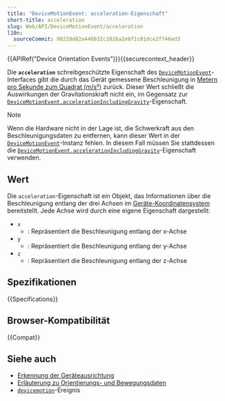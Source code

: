 ```yaml
---
title: "DeviceMotionEvent: acceleration-Eigenschaft"
short-title: acceleration
slug: Web/API/DeviceMotionEvent/acceleration
l10n:
  sourceCommit: 98228d82a440832c1028a2e0f1c01dce2ff46ed3
---
```


{{APIRef("Device Orientation Events")}}{{securecontext_header}}

Die **`acceleration`** schreibgeschützte Eigenschaft des [`DeviceMotionEvent`](/de/docs/Web/API/DeviceMotionEvent)-Interfaces gibt die durch das Gerät gemessene Beschleunigung in [Metern pro Sekunde zum Quadrat (m/s²)](https://en.wikipedia.org/wiki/Meter_per_second_squared) zurück. Dieser Wert schließt die Auswirkungen der Gravitationskraft nicht ein, im Gegensatz zur [`DeviceMotionEvent.accelerationIncludingGravity`](/de/docs/Web/API/DeviceMotionEvent/accelerationIncludingGravity)-Eigenschaft.

> [!NOTE]
> Wenn die Hardware nicht in der Lage ist, die Schwerkraft aus den Beschleunigungsdaten zu entfernen, kann dieser Wert in der [`DeviceMotionEvent`](/de/docs/Web/API/DeviceMotionEvent)-Instanz fehlen. In diesem Fall müssen Sie stattdessen die [`DeviceMotionEvent.accelerationIncludingGravity`](/de/docs/Web/API/DeviceMotionEvent/accelerationIncludingGravity)-Eigenschaft verwenden.

## Wert

Die `acceleration`-Eigenschaft ist ein Objekt, das Informationen über die Beschleunigung entlang der drei Achsen im [Geräte-Koordinatensystem](/de/docs/Web/API/Device_orientation_events/Orientation_and_motion_data_explained#device_coordinate_frame) bereitstellt. Jede Achse wird durch eine eigene Eigenschaft dargestellt:

- `x`
  - : Repräsentiert die Beschleunigung entlang der x-Achse
- `y`
  - : Repräsentiert die Beschleunigung entlang der y-Achse
- `z`
  - : Repräsentiert die Beschleunigung entlang der z-Achse

## Spezifikationen

{{Specifications}}

## Browser-Kompatibilität

{{Compat}}

## Siehe auch

- [Erkennung der Geräteausrichtung](/de/docs/Web/API/Device_orientation_events/Detecting_device_orientation)
- [Erläuterung zu Orientierungs- und Bewegungsdaten](/de/docs/Web/API/Device_orientation_events/Orientation_and_motion_data_explained)
- [`devicemotion`](/de/docs/Web/API/Window/devicemotion_event)-Ereignis

